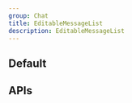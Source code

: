 ```yaml
---
group: Chat
title: EditableMessageList
description: EditableMessageList
---
```


## Default

<code src="./demos/index.tsx" ></code>

## APIs

<API></API>
